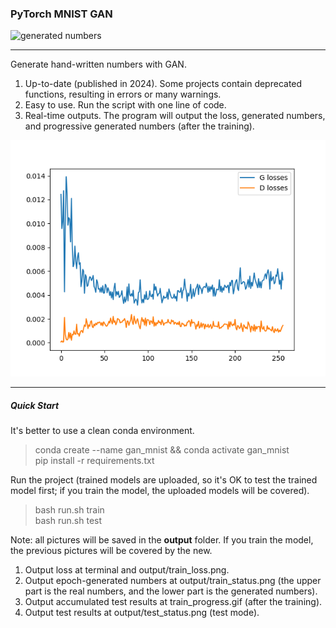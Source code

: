 ### PyTorch MNIST GAN

![generated numbers](checkpoints/train_progress.gif)

---

Generate hand-written numbers with GAN.

1. Up-to-date (published in 2024). Some projects contain deprecated functions, resulting in errors or many warnings.
2. Easy to use. Run the script with one line of code.
3. Real-time outputs. The program will output the loss, generated numbers, and progressive generated numbers (after the training).

![loss](checkpoints/train_loss.png)

---

##### Quick Start

It's better to use a clean conda environment.
>conda create --name gan_mnist && conda activate gan_mnist  
pip install -r requirements.txt

Run the project (trained models are uploaded, so it's OK to test the trained model first; if you train the model, the uploaded models will be covered).
>bash run.sh train  
bash run.sh test

Note: all pictures will be saved in the **output** folder. If you train the model, the previous pictures will be covered by the new.

1. Output loss at terminal and output/train_loss.png.
2. Output epoch-generated numbers at output/train_status.png (the upper part is the real numbers, and the lower part is the generated numbers).
3. Output accumulated test results at train_progress.gif (after the training).
4. Output test results at output/test_status.png (test mode).
